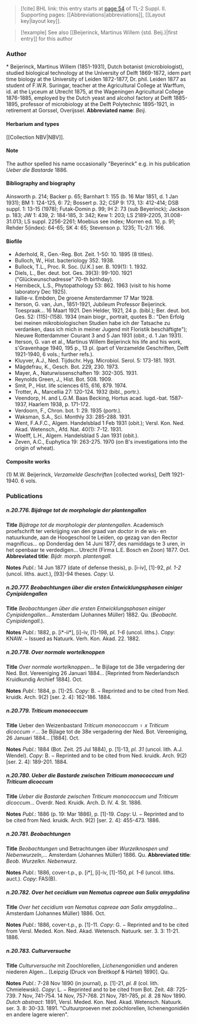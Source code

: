 > [!cite] BHL link: this entry starts at [page 54](https://www.biodiversitylibrary.org/page/33265251) of TL-2 Suppl. II.
> Supporting pages: [[Abbreviations|abbreviations]], [[Layout key|layout key]].

> [!example] See also [[Beijerinck, Martinus Willem {std. Beij.}|first entry]] for this author

### Author

\* Beijerinck, Martinus Willem (1851-1931), Dutch botanist (microbiologist), studied biological technology at the University of Delft 1869-1872, idem part time biology at the University of Leiden 1872-1877, Dr. phil. Leiden 1877 as student of F.W.R. Suringar, teacher at the Agricultural College at Warffum, id. at the Lyceum at Utrecht 1875, at the Wageningen Agricultural College 1876-1885, employed by the Dutch yeast and alcohol factory at Delft 1885-1895, professor of microbiology at the Delft Polytechnic 1895-1921, in retirement at Gorssel, Overijssel. 
**Abbreviated name**: *Beij.*

#### Herbarium and types

[[Collection NBV|NBV]].

#### Note

The author spelled his name occasionally "Beyerinck" e.g. in his publication *Ueber die Bastarde* 1886.

#### Bibliography and biography

Ainsworth p. 214; Backer p. 65; Barnhart 1: 155 (b. 16 Mar 1851, d. 1 Jan 1931); BM 1: 124-125, 6: 72; Bossert p. 32; CSP 9: 173, 13: 412-414; DSB suppl. 1: 13-15 (1978); Futak-Domin p. 99; IH 2: 73 (sub Beyerinck); Jackson p. 183; JW 1: 439, 2: 184-185, 3: 342; Kew 1: 203; LS 2189-2205, 31.008-31.013; LS suppl. 2256-2261; Moebius see index; Morren ed. 10, p. 91; Rehder 5(index): 64-65; SK 4: 65; Stevenson p. 1235; TL-2/1: 166.

#### Biofile

- Aderhold, R., Gen.-Reg. Bot. Zeit. 1-50: 10. 1895 (8 titles).
- Bulloch, W., Hist. bacteriology 352. 1938.
- Bullock, T.L., Proc. R. Soc. \[U.K.\] ser. B. 109(1): 1. 1932.
- Diels, L., Ber. deut. bot. Ges. 39(3): 99-100. 1921 ("Glückwunschadresse" 70-th birthday).
- Hernibeck, L.S., Phytopathology 53: 862. 1963 (visit to his home laboratory Dec 1925).
- Ilallie-v. Embden, De groene Amsterdammer 17 Mar 1928.
- Iterson, G. van, Jun., 1851-1921, Jubileum Professor Beijerinck. Toespraak... 16 Maart 1921. Den Helder, 1921, 24 p. (bibl.); Ber. deut. bot. Ges. 52: (115)-(158). 1934 (main biogr., portrait, quotes B.: "Den Erfolg bei meinen mikrobiologischen Studien habe ich der Tatsache zu verdanken, dass ich mich in meiner Jugend mit Floristik beschäftigte"); Nieuwe Rotterdammer Courant 3 and 5 Jan 1931 (obit.; d. 1 Jan 1931).
- Iterson, G. van et al., Martinus Willem Beijerinck his life and his work, s'Gravenhage 1940, 195 p., 13 pl. (part of Verzamelde Geschriften, Delft 1921-1940, 6 vols.; further refs.).
- Kluyver, A.J., Ned. Tijdschr. Hyg. Microbiol. Serol. 5: 173-181. 1931.
- Mägdefrau, K., Gesch. Bot. 229, 230. 1973.
- Mayer, A., Naturwissenschaften 19: 302-305. 1931.
- Reynolds Green, J., Hist. Bot. 508. 1909.
- Smit, P., Hist. life sciences 615, 616, 879. 1974.
- Trotter, A., Marcellia 27: 120-124. 1932 (bibl., portr.).
- Veendorp, H. and L.G.M. Baas Becking, Hortus acad. lugd.-bat. 1587-1937, Haarlem 1938, p. 171-172.
- Verdoorn, F., Chron. bot. 1: 29. 1935 (portr.).
- Waksman, S.A., Sci. Monthly 33: 285-288. 1931.
- Went, F.A.F.C., Algem. Handelsblad 1 Feb 1931 (obit.); Versl. Kon. Ned. Akad. Wetensch., Afd. Nat. 40(1): 7-12. 1931.
- Woelff, L.H., Algem. Handelsblad 5 Jan 1931 (obit.).
- Zeven, A.C., Euphytica 19: 263-275. 1970 (on B's investigations into the origin of wheat).

#### Composite works

(1) M.W. Beijerinck, *Verzamelde Geschriften* \[collected works\], Delft 1921-1940. 6 vols.

### Publications

##### n.20.776. Bijdrage tot de morphologie der plantengallen

**Title**
*Bijdrage tot de morphologie der plantengallen*. Academisch proefschrift ter verkrijging van den graad van doctor in de wis- en natuurkunde, aan de Hoogeschool te Leiden, op gezag van den Rector magnificus... op Donderdag den 14 Juni 1877, des namiddags te 3 uren, in het openbaar te verdedigen... Utrecht (Firma L.E. Bosch en Zoon) 1877. Oct.
**Abbreviated title**: *Bijdr. morph. plantengall.*

**Notes**
*Publ*.: 14 Jun 1877 (date of defense thesis), p. \[i-iv\], \[1\]-92, *pl. 1-2* (uncol. liths. auct.), \[93\]-94 theses. *Copy*: U.

##### n.20.777. Beobachtungen über die ersten Entwicklungsphasen einiger Cynipidengallen

**Title**
*Beobachtungen über die ersten Entwicklungsphasen einiger Cynipidengallen*... Amsterdam (Johannes Müller) 1882. Qu. (*Beobacht. Cynipidengall.*).

**Notes**
*Publ*.: 1882, p. \[i\*-ii\*\], \[i\]-iv, \[1\]-198, *pl. 1-6* (uncol. liths.). *Copy*: KNAW. − Issued as Natuurk. Verh. Kon. Akad. 22. 1882.

##### n.20.778. Over normale wortelknoppen

**Title**
*Over normale wortelknoppen*... 1e Bijlage tot de 38e vergadering der Ned. Bot. Vereeniging 26 Januari 1884... \[Reprinted from Nederlandsch Kruidkundig Archief 1884\]. Oct.

**Notes**
*Publ*.: 1884, p. \[1\]-25. *Copy*: B. − Reprinted and to be cited from Ned. kruidk. Arch. 9(2) \[ser. 2. 4\]: 162-186. 1884.

##### n.20.779. Triticum monococcum

**Title**
Ueber den Weizenbastard *Triticum monococcum* ♀ *x Triticum dicoccum* ♂... 3e Bijlage tot de 38e vergadering der Ned. Bot. Vereeniging, 26 Januari 1884... \[1884\]. Oct.

**Notes**
*Publ*.: 1884 (Bot. Zeit. 25 Jul 1884), p. \[1\]-13, *pl. 31* (uncol. lith. A.J. Wendel). *Copy*: B. − Reprinted and to be cited from Ned. kruidk. Arch. 9(2) \[ser. 2. 4\]: 189-201. 1884.

##### n.20.780. Ueber die Bastarde zwischen Triticum monococcum und Triticum dicoccum

**Title**
*Ueber die Bastarde zwischen Triticum monococcum und Triticum dicoccum*... Overdr. Ned. Kruidk. Arch. D. IV. 4. St. 1886.

**Notes**
*Publ*.: 1886 (p. 19: Mar 1886), p. \[1\]-19. *Copy*: U. − Reprinted and to be cited from Ned. kruidk. Arch. 9(2) \[ser. 2. 4\]: 455-473. 1886.

##### n.20.781. Beobachtungen

**Title**
*Beobachtungen* und Betrachtungen über *Wurzelknospen und Nebenwurzeln*,... Amsterdam (Johannes Müller) 1886. Qu.
**Abbreviated title**: *Beob. Wurzelkn. Nebenwurz.*

**Notes**
*Publ*.: 1886, cover-t.p., p. \[i\*\], \[i\]-iv, \[1\]-150, *pl. 1-6* (uncol. liths. auct.). *Copy*: FAS(B).

##### n.20.782. Over het cecidium van Nematus capreae aan Salix amygdalina

**Title**
*Over het cecidium van Nematus capreae aan Salix amygdalina*... Amsterdam (Johannes Müller) 1886. Oct.

**Notes**
*Publ*.: 1886, cover-t.p., p. \[1\]-11. *Copy*: G. − Reprinted and to be cited from Versl. Meded. Kon. Ned. Akad. Wetensch. Natuurk. ser. 3. 3: 11-21. 1886.

##### n.20.783. Culturversuche

**Title**
*Culturversuche* mit Zoochlorellen, *Lichenengonidien* und anderen niederen Algen... \[Leipzig (Druck von Breitkopf & Härtel) 1890\]. Qu.

**Notes**
*Publ*.: 7-28 Nov 1890 (in journal), p. \[1\]-21, *pl. 8* (col. lith. Chmielewski). *Copy*: L. − Reprinted and to be cited from Bot. Zeit. 48: 725-739. 7 Nov, 741-754. 14 Nov, 757-768. 21 Nov, 781-785, *pl. 8.* 28 Nov 1890.
*Dutch abstract*: 1891, Versl. Meded. Kon. Ned. Akad. Wetensch. Natuurk. ser. 3. 8: 30-33. 1891. "Cultuurproeven met zoöchlorellen, lichenengonidiën en andere lagere wieren".

